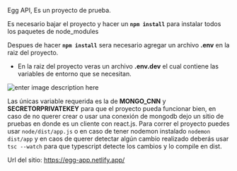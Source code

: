 Egg API, Es un proyecto de prueba.

Es necesario bajar el proyecto y hacer un **`npm install`** para instalar todos los paquetes de node_modules

Despues de hacer **`npm install`** sera necesario agregar un archivo **.env** en la raiz del proyecto.

 - En la raiz del proyecto veras un archivo **.env.dev** el cual contiene las variables de entorno que se necesitan.
 
![enter image description here](https://firebasestorage.googleapis.com/v0/b/ontazapp.appspot.com/o/variables.JPG?alt=media&token=29e1e00e-d97b-483b-9c08-addf53f6ebc5)

Las únicas variable requerida es la de **MONGO_CNN** y **SECRETORPRIVATEKEY** para que el proyecto pueda funcionar bien, en caso de no querer crear o usar una conexión de mongodb dejo un sitio de pruebas en donde es un cliente con react.js.
Para correr el proyecto puedes usar `node/dist/app.js`  o en caso de tener nodemon instalado `nodemon dist/app` y en caos de querer detectar algún cambio realizado deberás usar `tsc --watch` para que typescript detecte los cambios y lo compile en dist.

Url del sitio: https://egg-app.netlify.app/